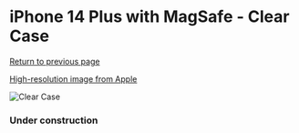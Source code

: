 # iPhone 14 Plus  with MagSafe - Clear Case

[Return to previous page](/iphone_14)

[High-resolution image from Apple](https://store.storeimages.cdn-apple.com/8756/as-images.apple.com/is/MPU43?wid=4500&hei=4500&fmt=png)

<div style="width: 384px"><img src="/everyphone/MPU43.png" alt="Clear Case"></div>

### Under construction
